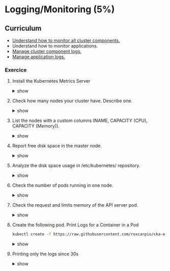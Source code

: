# Logging/Monitoring (5%)


## Curriculum
* [Understand how to monitor all cluster components.](https://kubernetes.io/docs/tasks/debug-application-cluster/resource-usage-monitoring/)
* Understand how to monitor applications.
* [Manage cluster component logs.](https://kubernetes.io/docs/tasks/debug-application-cluster/debug-cluster/#looking-at-logs)
* [Manage application logs.](https://kubernetes.io/docs/concepts/cluster-administration/logging/)

### Exercice

1. Install the Kubernetes Metrics Server
    <details><summary>show</summary>
    <p>

    ```bash
    git clone https://github.com/kubernetes-incubator/metrics-server.git

    kubectl create -f  metrics-server/deploy/1.8+/
    ```

    </p>
    </details>

1. Check how many nodes your cluster have. Describe one.
    <details><summary>show</summary>
    <p>

    ```bash
    kubectl get nodes
    NAME       STATUS   ROLES         AGE    VERSION
    k8s-0001   Ready    master,node   26d    v1.9.2+coreos.0
    k8s-0002   Ready    master,node   26d   v1.9.2+coreos.0
    k8s-0003   Ready    master,node   26d   v1.9.2+coreos.0
    k8s-0005   Ready    node          26d   v1.9.2+coreos.0

    kubectl describe nodes k8s-0001     
    ```

    </p>
    </details>

1. List the nodes with a custom columns (NAME, CAPACITY (CPU), CAPACITY (Memory)).
    <details><summary>show</summary>
    <p>

    ```bash
    kubectl get nodes k8s-0001  -o=custom-columns=NAME:.metadata.name,CPU:.status.capacity.cpu,MEMORY:.status.capacity.memory
    ```

    </p>
    </details>

1. Report free disk space in the master node.
    <details><summary>show</summary>
    <p>

    ```bash
    ssh master 'df -h'
    exit
    ```

    </p>
    </details>

1. Analyze the disk space usage in /etc/kubernetes/ repository.
    <details><summary>show</summary>
    <p>

    ```bash
    du -h /etc/kubernetes/
    36K     /etc/kubernetes/pki/etcd
    96K     /etc/kubernetes/pki
    20K     /etc/kubernetes/manifests
    152K    /etc/kubernetes/
    ```

    </p>
    </details>     

1. Check the number of pods running in one node.
    <details><summary>show</summary>
    <p>

    ```bash
    kubectl get pods --all-namespaces -o wide | grep <NODE_NAME> | wc -l
    ```

    </p>
    </details>  

1. Check the request and limits memory of the API server pod.
    <details><summary>show</summary>
    <p>

    ```bash
    kubectl describe pods <API_SERVER_POD_NAME>
    # Check the resources tag
    
    or

    kubectl get pods -n kube-system -o=jsonpath='{.metadata.name}{"\t"}{.spec.containers[*].resources.requests.memory}{"\t"}{.spec.containers[*].resources.limits.memory}' <API_SERVER_POD_NAME>
    ```

    </p>
    </details>

1. Create the following pod. Print Logs for a Container in a Pod

    ```bash
    kubectl create -f https://raw.githubusercontent.com/roxcarpio/cka-exercises/master/exercices/b.logging_monitoring/log-pod.yaml
    ```

    <details><summary>show</summary>
    <p>

    ```bash
    kubectl logs generator-random-numbers
    ```

    </p>
    </details>

1. Printing only the logs since 30s
    <details><summary>show</summary>
    <p>

    ```bash
    kubectl logs generator-random-numbers --since=30s
    ```

    </p>
    </details>